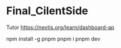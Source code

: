 # Final_CilentSide
Tutor
 https://nextjs.org/learn/dashboard-ap

 npm install -g pnpm
 pnpm i
 pnpm dev
